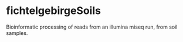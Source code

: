 # fichtelgebirgeSoils
Bioinformatic processing of reads from an illumina miseq run, from soil samples.
